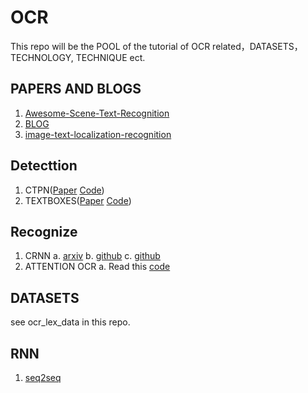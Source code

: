 # OCR
This repo will be the POOL of the tutorial of OCR related，DATASETS，TECHNOLOGY, TECHNIQUE ect.

## PAPERS AND BLOGS
1. [Awesome-Scene-Text-Recognition](https://github.com/chongyangtao/Awesome-Scene-Text-Recognition)   
2. [BLOG](https://handong1587.github.io/deep_learning/2015/10/09/ocr.html)  
3. [image-text-localization-recognition](https://github.com/whitelok/image-text-localization-recognition)     

## Detecttion
1. CTPN([Paper](https://arxiv.org/pdf/1609.03605.pdf) [Code](https://github.com/tianzhi0549/CTPN))  
2. TEXTBOXES([Paper](https://arxiv.org/pdf/1611.06779.pdf) [Code](https://github.com/MhLiao/TextBoxes))   

## Recognize
1. CRNN
a. [arxiv](http://arxiv.org/abs/1507.05717)
b. [github](https://github.com/bgshih/crnn)
c. [github](https://github.com/meijieru/crnn.pytorch)
2. ATTENTION OCR
a. Read this [code](https://github.com/da03/Attention-OCR)


## DATASETS
see ocr_lex_data in this repo.

## RNN
1. [seq2seq](https://arxiv.org/pdf/1409.3215.pdf)

